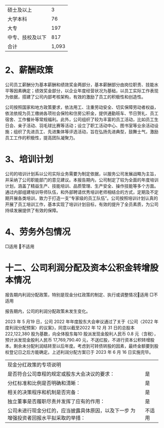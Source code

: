 <html><body><table><tr><td>硕士及以上</td><td>3</td></tr><tr><td>大学本科</td><td>76</td></tr><tr><td>大专</td><td>197</td></tr><tr><td>中专、技校及以下</td><td>817</td></tr><tr><td>合计</td><td>1,093</td></tr></table></body></html>  

# 2、薪酬政策  

公司员工薪酬分为基本薪酬和绩效奖金两部分，基本薪酬部分由岗位职责、技能水平等因素确定；绩效奖金部分，以企业年度经营状况为基础，以员工实际工作表现为依据，搭建了公司内部考核架构，有效的激励了员工的积极性和创造性。  

公司按照国家和地方政策要求，依法用工、注重劳动安全、切实保障劳动者权益，依法依规为员工缴纳各项社会保险和住房公积金，提供通勤班车、节日贺礼、员工宿舍、工作餐补等常规福利。此外，公司组织了较为丰富的员工活动，比如员工生日会、亲子活动、羽毛球比赛等活动；设立了职工活动中心、图书室等业余活动设施；组织了先进员工、先进集体等评选活动，旨在弘扬先进典型，鼓舞士气，激励员工工作的积极性，提高团队凝聚力。  

# 3、培训计划  

公司的培训计划系以公司实际业务需要为制定依据，以服务公司发展战略为主旨，并采纳了公司职能部门的意见建议。本报告期内，公司制定了较为全面的年度培训计划，涵盖了精益生产、技能培训、品质管理、生产安全、操作技能等多个方面。通过内部组建培训导师队伍，和外部聘请优秀培训老师相结合的方式，定期及不定期开展各类培训，致力于打造一支“专家级的员工队伍”。公司按照培训计划认真的开展了员工培训工作，基本实现了培训计划目标，有效的提升了全员素质，为公司持续发展提供了有效的保障。  

# 4、劳务外包情况  

□适用 不适用  

# 十二、公司利润分配及资本公积金转增股本情况  

报告期内利润分配政策，特别是现金分红政策的制定、执行或调整情况适用 □不适用  

报告期内，公司的利润分配政策未发生变化。  

2023 年 5 月19 日，公司 2022 年年度股东大会审议通过了关于《公司〈2022 年度利润分配预案〉的议案》，同意以截至2022 年 12 月 31 日的总股本 222,122,380 股为基数，向全体股东每10 股派发现金股利人民币 0.8 元（含税），预计派发现金股利人民币 17,769,790.40 元，不送红股，不进行资本公积转增股本。剩余未分配利润结转至以后年度。考虑到可转债转股的因素，最终金额要到股权登记日之后方能确定。上述利润分配方案已于 2023 年 6 月 16 日实施完毕。  

<html><body><table><tr><td colspan="2">现金分红政策的专项说明</td></tr><tr><td>是否符合公司章程的规定或股东大会决议的要求：</td><td>是</td></tr><tr><td>分红标准和比例是否明确和清晰：</td><td>是</td></tr><tr><td>相关的决策程序和机制是否完备：</td><td>是</td></tr><tr><td>独立董事是否履职尽责并发挥了应有的作用：</td><td>是</td></tr><tr><td>公司未进行现金分红的，应当披露具体原因，以及下一步 为增强投资者回报水平拟采取的举措：</td><td>不适用</td></tr></table></body></html>  